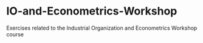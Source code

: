 # IO-and-Econometrics-Workshop
Exercises related to the Industrial Organization and Econometrics Workshop course
